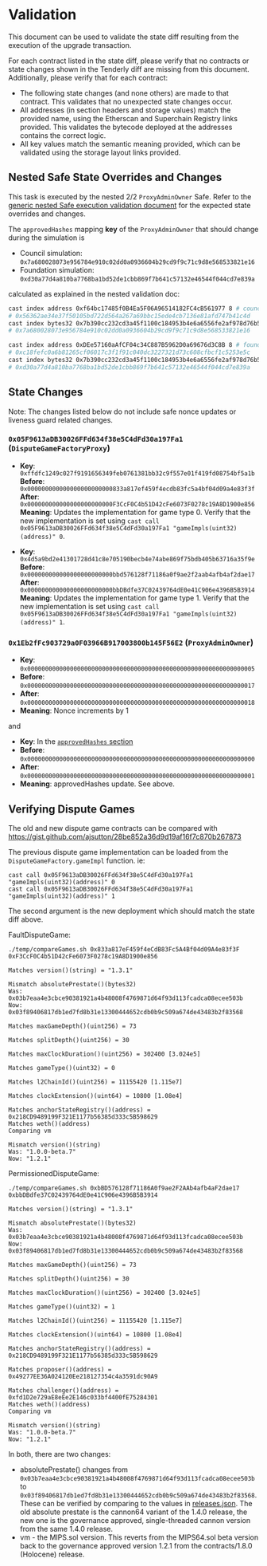 # Validation

This document can be used to validate the state diff resulting from the execution of the upgrade transaction.

For each contract listed in the state diff, please verify that no contracts or state changes shown in the Tenderly diff
are missing from this document. Additionally, please verify that for each contract:

- The following state changes (and none others) are made to that contract. This validates that no unexpected state
  changes occur.
- All addresses (in section headers and storage values) match the provided name, using the Etherscan and Superchain
  Registry links provided. This validates the bytecode deployed at the addresses contains the correct logic.
- All key values match the semantic meaning provided, which can be validated using the storage layout links provided.

## Nested Safe State Overrides and Changes

This task is executed by the nested 2/2 `ProxyAdminOwner` Safe. Refer to the
[generic nested Safe execution validation document](../../../NESTED-VALIDATION.md)
for the expected state overrides and changes.

The `approvedHashes` mapping **key** of the `ProxyAdminOwner` that should change during the simulation is
- Council simulation: `0x7a680028073e956784e910c02dd0a0936604b29cd9f9c71c9d8e568533821e16`
- Foundation simulation: `0xd30a77d4a810ba7768ba1bd52de1cbb869f7b641c57132e46544f044cd7e839a`

calculated as explained in the nested validation doc:
```sh
cast index address 0xf64bc17485f0B4Ea5F06A96514182FC4cB561977 8 # council
# 0x56362ae34e37f50105bd722d564a267a69bbc15ede4cb7136e81afd747b41c4d
cast index bytes32 0x7b390cc232cd3a45f1100c184953b4e6a6556fe2af978d76b577a87a65345254 0x56362ae34e37f50105bd722d564a267a69bbc15ede4cb7136e81afd747b41c4d
# 0x7a680028073e956784e910c02dd0a0936604b29cd9f9c71c9d8e568533821e16
```

```sh
cast index address 0xDEe57160aAfCF04c34C887B5962D0a69676d3C8B 8 # foundation
# 0xc18fefc0a6b81265cf06017c3f1f91c040dc3227321d73c608cfbcf1c5253e5c
cast index bytes32 0x7b390cc232cd3a45f1100c184953b4e6a6556fe2af978d76b577a87a65345254 0xc18fefc0a6b81265cf06017c3f1f91c040dc3227321d73c608cfbcf1c5253e5c
# 0xd30a77d4a810ba7768ba1bd52de1cbb869f7b641c57132e46544f044cd7e839a
```

## State Changes

Note: The changes listed below do not include safe nonce updates or liveness guard related changes.

### `0x05F9613aDB30026FFd634f38e5C4dFd30a197Fa1` (`DisputeGameFactoryProxy`)

- **Key**: `0xffdfc1249c027f9191656349feb0761381bb32c9f557e01f419fd08754bf5a1b` <br/>
  **Before**: `0x000000000000000000000000833a817ef459f4ecdb83fc5a4bf04d09a4e83f3f` <br/>
  **After**: `0x000000000000000000000000F3CcF0C4b51D42cFe6073F0278c19A8D1900e856` <br/>
  **Meaning**: Updates the implementation for game type 0. Verify that the new implementation is set using
  `cast call 0x05F9613aDB30026FFd634f38e5C4dFd30a197Fa1 "gameImpls(uint32)(address)" 0`.

- **Key**: `0x4d5a9bd2e41301728d41c8e705190becb4e74abe869f75bdb405b63716a35f9e` <br/>
  **Before**: `0x000000000000000000000000bbd576128f71186a0f9ae2f2aab4afb4af2dae17` <br/>
  **After**: `0x000000000000000000000000bbDBdfe37C02439764dE0e41C906e4396B5B3914` <br/>
  **Meaning**: Updates the implementation for game type 1. Verify that the new implementation is set using
  `cast call 0x05F9613aDB30026FFd634f38e5C4dFd30a197Fa1 "gameImpls(uint32)(address)" 1`.

### `0x1Eb2fFc903729a0F03966B917003800b145F56E2` (`ProxyAdminOwner`)

* **Key**: `0x0000000000000000000000000000000000000000000000000000000000000005`
* **Before**: `0x0000000000000000000000000000000000000000000000000000000000000017`
* **After**: `0x0000000000000000000000000000000000000000000000000000000000000018`
* **Meaning**: Nonce increments by 1

and

* **Key**: In the [`approvedHashes` section](#nested-safe-state-overrides-and-changes)
* **Before**: `0x0000000000000000000000000000000000000000000000000000000000000000`
* **After**: `0x0000000000000000000000000000000000000000000000000000000000000001`
* **Meaning**: approvedHashes update. See above.

## Verifying Dispute Games

The old and new dispute game contracts can be compared with https://gist.github.com/ajsutton/28be852a36d9d19af16f7c870b267873

The previous dispute game implementation can be loaded from the `DisputeGameFactory.gameImpl` function. ie:
```
cast call 0x05F9613aDB30026FFd634f38e5C4dFd30a197Fa1 "gameImpls(uint32)(address)" 0
cast call 0x05F9613aDB30026FFd634f38e5C4dFd30a197Fa1 "gameImpls(uint32)(address)" 1
```

The second argument is the new deployment which should match the state diff above.

FaultDisputeGame:
```
./temp/compareGames.sh 0x833a817eF459f4eCdB83Fc5A4Bf04d09A4e83f3F 0xF3CcF0C4b51D42cFe6073F0278c19A8D1900e856

Matches version()(string) = "1.3.1"

Mismatch absolutePrestate()(bytes32)
Was: 0x03b7eaa4e3cbce90381921a4b48008f4769871d64f93d113fcadca08ecee503b
Now: 0x03f89406817db1ed7fd8b31e13300444652cdb0b9c509a674de43483b2f83568

Matches maxGameDepth()(uint256) = 73

Matches splitDepth()(uint256) = 30

Matches maxClockDuration()(uint256) = 302400 [3.024e5]

Matches gameType()(uint32) = 0

Matches l2ChainId()(uint256) = 11155420 [1.115e7]

Matches clockExtension()(uint64) = 10800 [1.08e4]

Matches anchorStateRegistry()(address) = 0x218CD9489199F321E1177b56385d333c5B598629
Matches weth()(address)
Comparing vm

Mismatch version()(string)
Was: "1.0.0-beta.7"
Now: "1.2.1"
```

PermissionedDisputeGame:
```
./temp/compareGames.sh 0xbBD576128f71186A0f9ae2F2AAb4afb4aF2dae17 0xbbDBdfe37C02439764dE0e41C906e4396B5B3914

Matches version()(string) = "1.3.1"

Mismatch absolutePrestate()(bytes32)
Was: 0x03b7eaa4e3cbce90381921a4b48008f4769871d64f93d113fcadca08ecee503b
Now: 0x03f89406817db1ed7fd8b31e13300444652cdb0b9c509a674de43483b2f83568

Matches maxGameDepth()(uint256) = 73

Matches splitDepth()(uint256) = 30

Matches maxClockDuration()(uint256) = 302400 [3.024e5]

Matches gameType()(uint32) = 1

Matches l2ChainId()(uint256) = 11155420 [1.115e7]

Matches clockExtension()(uint64) = 10800 [1.08e4]

Matches anchorStateRegistry()(address) = 0x218CD9489199F321E1177b56385d333c5B598629

Matches proposer()(address) = 0x49277EE36A024120Ee218127354c4a3591dc90A9

Matches challenger()(address) = 0xfd1D2e729aE8eEe2E146c033bf4400fE75284301
Matches weth()(address)
Comparing vm

Mismatch version()(string)
Was: "1.0.0-beta.7"
Now: "1.2.1"
```

In both, there are two changes:

* absolutePrestate() changes from `0x03b7eaa4e3cbce90381921a4b48008f4769871d64f93d113fcadca08ecee503b` to `0x03f89406817db1ed7fd8b31e13300444652cdb0b9c509a674de43483b2f83568`. 
  These can be verified by comparing to the values in [releases.json](https://github.com/ethereum-optimism/optimism/blob/develop/op-program/prestates/releases.json).
  The old absolute prestate is the cannon64 variant of the 1.4.0 release, the new one is the governance approved, single-threaded cannon version from the same 1.4.0 release.
* vm - the MIPS.sol version. This reverts from the MIPS64.sol beta version back to the governance approved version 1.2.1 from the contracts/1.8.0 (Holocene) release.
